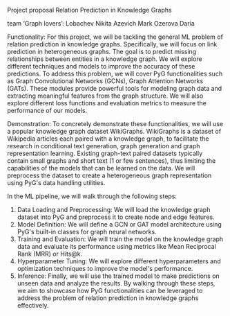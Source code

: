Project proposal
Relation Prediction in Knowledge Graphs

team ‘Graph lovers’:
Lobachev Nikita
Azevich Mark
Ozerova Daria

Functionality:
For this project, we will be tackling the general ML problem of relation prediction in knowledge graphs. Specifically, we will focus on link prediction in heterogeneous graphs. The goal is to predict missing relationships between entities in a knowledge graph. We will explore different techniques and models to improve the accuracy of these predictions.
To address this problem, we will cover PyG functionalities such as Graph Convolutional Networks (GCNs), Graph Attention Networks (GATs). These modules provide powerful tools for modeling graph data and extracting meaningful features from the graph structure. We will also explore different loss functions and evaluation metrics to measure the performance of our models.

Demonstration:
To concretely demonstrate these functionalities, we will use a popular knowledge graph dataset WikiGraphs. WikiGraphs is a dataset of Wikipedia articles each paired with a knowledge graph, to facilitate the research in conditional text generation, graph generation and graph representation learning. Existing graph-text paired datasets typically contain small graphs and short text (1 or few sentences), thus limiting the capabilities of the models that can be learned on the data. We will preprocess the dataset to create a heterogeneous graph representation using PyG's data handling utilities.

In the ML pipeline, we will walk through the following steps:
1. Data Loading and Preprocessing: We will load the knowledge graph dataset into PyG and preprocess it to create node and edge features.
2. Model Definition: We will define a GCN or GAT model architecture using PyG's built-in classes for graph neural networks.
3. Training and Evaluation: We will train the model on the knowledge graph data and evaluate its performance using metrics like Mean Reciprocal Rank (MRR) or Hits@k.
4. Hyperparameter Tuning: We will explore different hyperparameters and optimization techniques to improve the model's performance.
5. Inference: Finally, we will use the trained model to make predictions on unseen data and analyze the results.
By walking through these steps, we aim to showcase how PyG functionalities can be leveraged to address the problem of relation prediction in knowledge graphs effectively.





